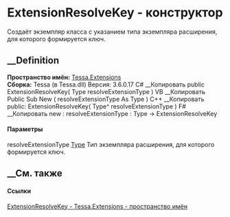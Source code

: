 # ExtensionResolveKey - конструктор
Создаёт экземпляр класса с указанием типа экземпляра расширения, для которого
формируется ключ.
## __Definition
 **Пространство имён:** [Tessa.Extensions](N_Tessa_Extensions.htm)  
 **Сборка:** Tessa (в Tessa.dll) Версия: 3.6.0.17
C# __Копировать
     public ExtensionResolveKey(
    	Type resolveExtensionType
    )
VB __Копировать
     Public Sub New ( 
    	resolveExtensionType As Type
    )
C++ __Копировать
     public:
    ExtensionResolveKey(
    	Type^ resolveExtensionType
    )
F# __Копировать
     new : 
            resolveExtensionType : Type -> ExtensionResolveKey
#### Параметры
resolveExtensionType
[Type](https://learn.microsoft.com/dotnet/api/system.type)
    Тип экземпляра расширения, для которого формируется ключ.
##  __См. также
#### Ссылки
[ExtensionResolveKey - ](T_Tessa_Extensions_ExtensionResolveKey.htm)
[Tessa.Extensions - пространство имён](N_Tessa_Extensions.htm)
